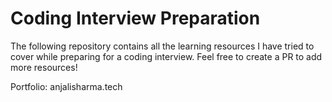 # Coding Interview Preparation

The following repository contains all the learning resources I have tried to cover while preparing for a coding interview.
Feel free to create a PR to add more resources!

Portfolio: anjalisharma.tech
